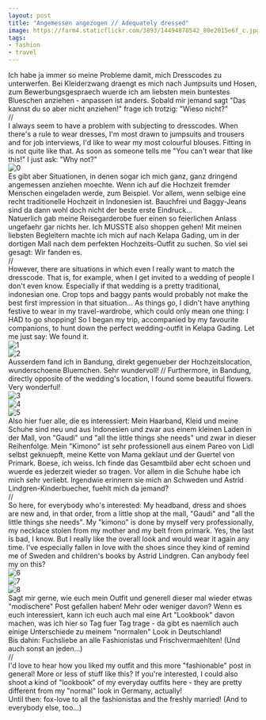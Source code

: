 ```yaml
---
layout: post
title: "Angemessen angezogen // Adequately dressed"
image: https://farm4.staticflickr.com/3893/14494878542_80e2015e6f_c.jpg
tags:
- fashion
- travel
---
```


Ich habe ja immer so meine Probleme damit, mich Dresscodes zu unterwerfen. Bei Kleiderzwang draengt es mich nach Jumpsuits und Hosen, zum Bewerbungsgespraech wuerde ich am liebsten mein buntestes Blueschen anziehen - anpassen ist anders. Sobald mir jemand sagt "Das kannst du so aber nicht anziehen!" frage ich trotzig:  "Wieso nicht?"  
//  
I always seem to have a problem with subjecting to dresscodes. When there's a rule to wear dresses, I'm most drawn to jumpsuits and trousers and for job interviews, I'd like to wear my most colourful blouses. Fitting in is not quite like that. As soon as someone tells me "You can't wear that like this!" I just ask: "Why not?"  
![0](https://farm3.staticflickr.com/2913/14516219433_0823f7c59f_c.jpg)  
Es gibt aber Situationen, in denen sogar ich mich ganz, ganz dringend angemessen anziehen moechte. Wenn ich auf die Hochzeit fremder Menschen eingeladen werde, zum Beispiel. Vor allem, wenn selbige eine recht traditionelle Hochzeit in Indonesien ist. Bauchfrei und Baggy-Jeans sind da dann wohl doch nicht der beste erste Eindruck...  
Natuerlich gab meine Reisegarderobe fuer einen so feierlichen Anlass ungefaehr gar nichts her. Ich MUSSTE also shoppen gehen! Mit meinen liebsten Begleitern machte ich mich auf nach Kelapa Gading, um in der dortigen Mall nach dem perfekten Hochzeits-Outfit zu suchen. So viel sei gesagt: Wir fanden es.  
//  
However, there are situations in which even I really want to match the dresscode. That is, for example, when I get invited to a wedding of people I don't even know. Especially if that wedding is a pretty traditional, indonesian one. Crop tops and baggy pants would probably not make the best first impression in that situation... As things go, I didn't have anything festive to wear in my travel-wardrobe, which could only mean one thing: I HAD to go shopping! So I began my trip, accompanied by my favourite companions, to hunt down the perfect wedding-outfit in Kelapa Gading. Let me just say: We found it.  
![1](https://farm6.staticflickr.com/5197/14494896532_2b902e114e_c.jpg)  
![2](https://farm6.staticflickr.com/5551/14494807994_4901757ea8_c.jpg)  
Ausserdem fand ich in Bandung, direkt gegenueber der Hochzeitslocation, wunderschoene Bluemchen. Sehr wundervoll! // Furthermore, in Bandung, directly opposite of the wedding's location, I found some beautiful flowers. Very wonderful!   
![3](https://farm4.staticflickr.com/3862/14496096795_caf7c8331d_c.jpg)  
![4](https://farm6.staticflickr.com/5078/14309500839_ecefc51e08_c.jpg)  
![5](https://farm4.staticflickr.com/3847/14309465128_8e09bea208_c.jpg)  
Also hier fuer alle, die es interessiert: Mein Haarband, Kleid und meine Schuhe sind neu und aus Indonesien und zwar aus einem kleinen Laden in der Mall, von "Gaudi" und "all the little things she needs" und zwar in dieser Reihenfolge. Mein "Kimono" ist sehr professionell aus einem Pareo von Lidl selbst geknuepft, meine Kette von Mama geklaut und der Guertel von Primark. Boese, ich weiss. Ich finde das Gesamtbild aber echt schoen und wuerde es jederzeit wieder so tragen. Vor allem in die Schuhe habe ich mich sehr verliebt. Irgendwie erinnern sie mich an Schweden und Astrid Lindgren-Kinderbuecher, fuehlt mich da jemand?  
//  
So here, for everybody who's interested: My headband, dress and shoes are new and, in that order, from a little shop at the mall, "Gaudi" and "all the little things she needs". My "kimono" is done by myself very professionally, my necklace stolen from my mother and my belt from primark. Yes, the last is bad, I know. But I really like the overall look and would wear it again any time. I've especially fallen in love with the shoes since they kind of remind me of Sweden and children's books by Astrid Lindgren. Can anybody feel my on this?  
![6](https://farm3.staticflickr.com/2900/14309639097_c88a544a5c_c.jpg)  
![7](https://farm4.staticflickr.com/3859/14494783494_04e4ef76be_c.jpg)  
![8](https://farm4.staticflickr.com/3893/14494878542_80e2015e6f_c.jpg)  
Sagt mir gerne, wie euch mein Outfit und generell dieser mal wieder etwas "modischere" Post gefallen haben! Mehr oder weniger davon? Wenn es euch interessiert, kann ich euch auch mal eine Art "Lookbook" davon machen, was ich hier so Tag fuer Tag trage - da gibt es naemlich auch einige Unterschiede zu meinem "normalen" Look in Deutschland!  
Bis dahin: Fuchsliebe an alle Fashionistas und Frischvermaehlten! (Und auch sonst an jeden...)  
//  
I'd love to hear how you liked my outfit and this more "fashionable" post in general! More or less of stuff like this? If you're interested, I could also shoot a kind of "lookbook" of my everyday outfits here - they are pretty different from my "normal" look in Germany, actually!  
Until then: fox-love to all the fashionistas and the freshly married! (And to everybody else, too...)  